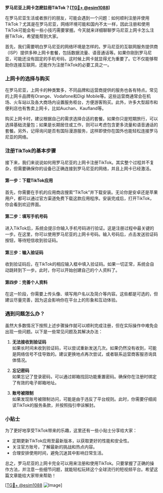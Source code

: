 **罗马尼亚上网卡怎麽註冊TikTok？[[TG💪+ @esim1088](https://t.me/s/esim1088)]**

在罗马尼亚生活或者旅行的朋友，可能会遇到一个问题：如何顺利注册并使用TikTok？尤其是在罗马尼亚，网络环境可能和国内不太一样，因此注册和使用TikTok可能会有一些小技巧需要掌握。今天就来详细聊聊罗马尼亚上网卡怎么注册TikTok，希望能帮到大家。

首先，我们需要明白罗马尼亚的网络环境是怎样的。罗马尼亚的互联网服务提供商（ISP）提供多种上网卡套餐，包括数据流量、语音通话等。如果你刚到罗马尼亚，可能还没有固定的手机号码，这时候上网卡就显得尤为重要了。它不仅能够帮助你连接互联网，还能作为注册TikTok的必要工具之一。

### 上网卡的选择与购买

在罗马尼亚，上网卡的种类繁多，不同品牌和运营商提供的服务也各有特点。常见的上网卡品牌有Orange、Vodafone和Digi Mobile等。这些运营商通常会在机场、火车站以及各大商场内设置服务柜台，方便游客购买。此外，许多大型超市和便利店也有售卖上网卡，比如Auchan、Kaufland等。

购买上网卡时，建议根据自己的需求选择合适的套餐。如果你只是短期旅行，可以选择基础流量包；如果是长期居住或工作，则可以考虑包含更多流量和语音通话的套餐。另外，记得询问是否有国际漫游服务，这样即使你在国外也能轻松连接罗马尼亚的网络。

### 注册TikTok的基本步骤

接下来，我们来说说如何用罗马尼亚的上网卡注册TikTok。其实整个过程并不复杂，但需要确保你的设备已正确连接到罗马尼亚的网络，并且上网卡已经激活。

#### 第一步：下载TikTok应用

首先，你需要在手机的应用商店搜索“TikTok”并下载安装。无论你是安卓还是苹果用户，都可以通过官方渠道免费下载这款应用程序。安装完成后，打开TikTok，你会看到欢迎界面。

#### 第二步：填写手机号码

进入TikTok后，系统会提示你输入手机号码进行验证。这是注册过程中最关键的一步。在这里，你可以使用罗马尼亚的上网卡号码。输入号码后，点击发送验证码按钮，等待短信收到验证码。

#### 第三步：输入验证码

收到验证码后，在TikTok的相应输入框中填入验证码。如果一切正常，系统会自动跳转到下一步。此时，你可以开始创建自己的个人资料了。

#### 第四步：完善个人资料

在这一阶段，你需要上传头像、填写用户名以及简介等内容。这些都是可选的，但建议尽量完善，因为这会影响你在平台上的形象和互动体验。

### 遇到问题怎么办？

虽然大多数情况下按照上述步骤操作就可以顺利完成注册，但在实际操作中难免会出现一些问题。以下是一些常见问题及其解决办法：

1. **无法接收到验证码**  
   如果长时间未收到验证码，可以尝试重新发送几次。如果仍然没有收到，可能是网络信号不佳导致的。建议更换地点再次尝试，或者联系运营商客服咨询具体情况。

2. **忘记密码**  
   如果忘记了登录密码，可以通过邮箱找回功能重置密码。确保你在注册时绑定了有效的电子邮箱地址。

3. **账号被限制**  
   如果发现账号被限制访问，可能是由于违反了平台规则。此时，你需要仔细阅读TikTok的服务条款，并按照指引申诉解封。

### 小贴士

为了更好地享受TikTok带来的乐趣，这里还有一些小贴士分享给大家：
- 定期更新TikTok应用至最新版本，以获取更好的性能和安全性。
- 关注官方账号，了解最新的挑战和热点内容。
- 合理安排使用时间，避免沉迷其中影响日常生活。

总之，罗马尼亚的上网卡完全可以用来注册和使用TikTok。只要掌握了正确的操作方法，并注意一些细节问题，就能轻松玩转这个全球流行的短视频平台。希望这篇文章能给大家带来帮助！

[[TG💪+ @esim1088](https://t.me/s/esim1088) ![Image](https://i.postimg.cc/4NQfJmqS/Snipaste-2025-05-13-00-14-12.png)]